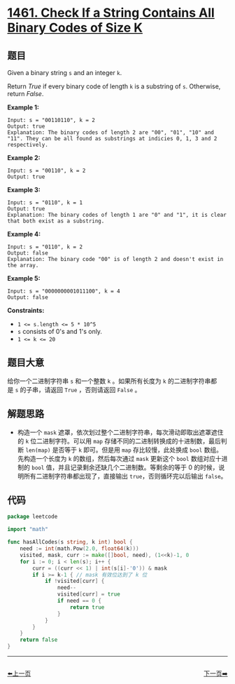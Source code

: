 # [1461. Check If a String Contains All Binary Codes of Size K](https://leetcode.com/problems/check-if-a-string-contains-all-binary-codes-of-size-k/)


## 题目

Given a binary string `s` and an integer `k`.

Return *True* if every binary code of length `k` is a substring of `s`. Otherwise, return *False*.

**Example 1:**

```
Input: s = "00110110", k = 2
Output: true
Explanation: The binary codes of length 2 are "00", "01", "10" and "11". They can be all found as substrings at indicies 0, 1, 3 and 2 respectively.
```

**Example 2:**

```
Input: s = "00110", k = 2
Output: true
```

**Example 3:**

```
Input: s = "0110", k = 1
Output: true
Explanation: The binary codes of length 1 are "0" and "1", it is clear that both exist as a substring. 
```

**Example 4:**

```
Input: s = "0110", k = 2
Output: false
Explanation: The binary code "00" is of length 2 and doesn't exist in the array.
```

**Example 5:**

```
Input: s = "0000000001011100", k = 4
Output: false
```

**Constraints:**

- `1 <= s.length <= 5 * 10^5`
- `s` consists of 0's and 1's only.
- `1 <= k <= 20`

## 题目大意

给你一个二进制字符串 `s` 和一个整数 `k` 。如果所有长度为 `k` 的二进制字符串都是 `s` 的子串，请返回 `True` ，否则请返回 `False` 。

## 解题思路

- 构造一个 `mask` 遮罩，依次划过整个二进制字符串，每次滑动即取出遮罩遮住的 `k` 位二进制字符。可以用 `map` 存储不同的二进制转换成的十进制数，最后判断 `len(map)` 是否等于 `k` 即可。但是用 `map` 存比较慢，此处换成 `bool` 数组。先构造一个长度为 `k` 的数组，然后每次通过 `mask` 更新这个 `bool` 数组对应十进制的 `bool` 值，并且记录剩余还缺几个二进制数。等剩余的等于 0 的时候，说明所有二进制字符串都出现了，直接输出 `true`，否则循环完以后输出 `false`。

## 代码

```go
package leetcode

import "math"

func hasAllCodes(s string, k int) bool {
	need := int(math.Pow(2.0, float64(k)))
	visited, mask, curr := make([]bool, need), (1<<k)-1, 0
	for i := 0; i < len(s); i++ {
		curr = ((curr << 1) | int(s[i]-'0')) & mask
		if i >= k-1 { // mask 有效位达到了 k 位
			if !visited[curr] {
				need--
				visited[curr] = true
				if need == 0 {
					return true
				}
			}
		}
	}
	return false
}
```


----------------------------------------------
<div style="display: flex;justify-content: space-between;align-items: center;">
<p><a href="https://books.halfrost.com/leetcode/ChapterFour/1400~1499/1455.Check-If-a-Word-Occurs-As-a-Prefix-of-Any-Word-in-a-Sentence/">⬅️上一页</a></p>
<p><a href="https://books.halfrost.com/leetcode/ChapterFour/1400~1499/1463.Cherry-Pickup-II/">下一页➡️</a></p>
</div>
